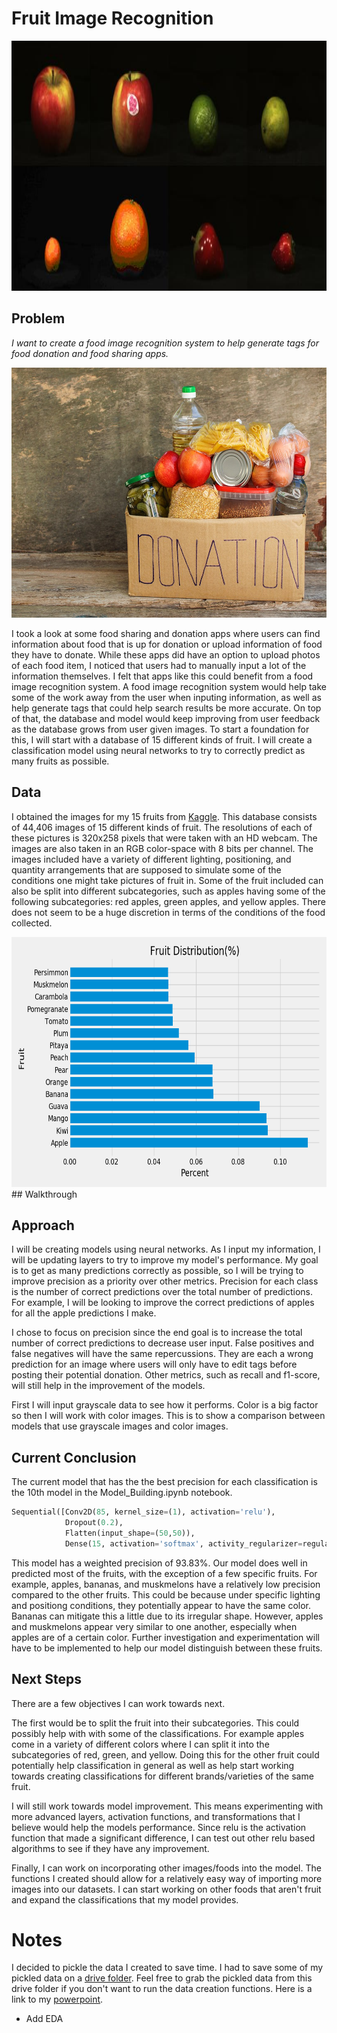 # Fruit Image Recognition

<img src="Images/fruit_image.png" alt="Picture of Fruit" width="600" height="400" />

## Problem
*I want to create a food image recognition system to help generate tags for
food donation and food sharing apps.*

<img src="Images/food_donations.jpg" alt="Food Donation" width="600" height="400" />

I took a look at some food sharing and donation apps where users can find information
about food that is up for donation or upload information of food they have
to donate. While these apps did have an option to upload photos of each food item,
I noticed that users had to manually input a lot of the information themselves.
I felt that apps like this could benefit from a food image recognition system.
A food image recognition system would help take some of the work away from the
user when inputing information, as well as help generate
tags that could help search results be more accurate. On top of that, the
database and model would keep improving from user feedback as the
database grows from user given images. To start a foundation for this, I will
start with a database of 15 different kinds of fruit. I will create a classification
model using neural networks to try to correctly predict as many fruits as possible.

## Data
I obtained the images for my 15 fruits from 
<a href=https://www.kaggle.com/chrisfilo/fruit-recognition >Kaggle</a>. 
This database consists of 44,406 images of 15 different kinds of fruit. The
resolutions of each of these pictures is 320x258 pixels that were taken with
an HD webcam. The images are also taken in an RGB color-space with 8 bits per channel.
The images included have a variety of different lighting, positioning,
and quantity arrangements that are supposed to simulate some of the conditions
one might take pictures of fruit in. Some of the fruit included can also be split
into different subcategories, such as apples having some of the following
subcategories: red apples, green apples, and yellow apples. There does not seem
to be a huge discretion in terms of the conditions of the food collected.

<img src="Images/fruit_dist_dark.png" alt="Distribution of Fruit" width="600" height="400" />
## Walkthrough


## Approach
I will be creating models using neural networks. As I input my information, I 
will be updating layers to try to improve my model's performance. My goal is to
get as many predictions correctly as possible, so I will be trying to improve
precision as a priority over other metrics. Precision for each class 
is the number of correct predictions over the total number of predictions. For 
example, I will be looking to improve the correct predictions of apples for all
the apple predictions I make. 

I chose to focus on precision since the end goal is to increase the total number
of correct predictions to decrease user input. False positives and false negatives
will have the same repercussions. They are each a wrong prediction for an image
where users will only have to edit tags before posting their potential donation.
Other metrics, such as recall and f1-score, will still help in the improvement 
of the models.

First I will input grayscale data to see how it performs. Color is a big factor
so then I will work with color images. This is to show a comparison between models
that use grayscale images and color images.

## Current Conclusion
The current model that has the the best precision for each classification is 
the 10th model in the Model_Building.ipynb notebook. 
```python
Sequential([Conv2D(85, kernel_size=(1), activation='relu'),
            Dropout(0.2),
            Flatten(input_shape=(50,50)),
            Dense(15, activation='softmax', activity_regularizer=regularizers.l1(0.02))])
```
This model has a weighted precision of 93.83%. Our model does well in predicted
most of the fruits, with the exception of a few specific fruits. For example,
apples, bananas, and muskmelons have a relatively low precision compared to the
other fruits. This could be because under specific lighting and positiong conditions,
they potentially appear to have the same color. Bananas can mitigate this a little
due to its irregular shape. However, apples and muskmelons appear very similar
to one another, especially when apples are of a certain color. Further investigation
and experimentation will have to be implemented to help our model distinguish
between these fruits.


## Next Steps
There are a few objectives I can work towards next. 

The first would be to split the fruit into their subcategories. 
This could possibly help with with some of the
classifications. For example apples come in a variety of different colors where
I can split it into the subcategories of red, green, and yellow. Doing this
for the other fruit could potentially help classification in general as well as
help start working towards creating classifications for different brands/varieties
of the same fruit.

I will still work towards model improvement. This means experimenting with
more advanced layers, activation functions, and transformations that I believe
would help the models performance. Since relu is the activation function that
made a significant difference, I can test out other relu based algorithms
to see if they have any improvement.

Finally, I can work on incorporating other images/foods into the model. The
functions I created should allow for a relatively easy way of importing more
images into our datasets. I can start working on other foods that aren't
fruit and expand the classifications that my model provides.

# Notes
I decided to pickle the data I created to save time.
I had to save some of my pickled data on a 
<a href='https://drive.google.com/drive/folders/1tWAg1tEks6IS2iB9W0lfBkJ2NOJIhkJF?usp=sharing'>drive folder</a>.
Feel free to grab the pickled data from this drive folder if you don't want to
run the data creation functions. Here is a link to my
<a href='https://drive.google.com/open?id=1UhInc0PoLSJkbdqiJZKzhGiTKV3nXWLd7xq8ubXBl_4'>powerpoint</a>.


* Add EDA